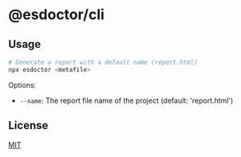 # @esdoctor/cli

## Usage

```bash
# Generate a report with a default name (report.html)
npx esdoctor <metafile>
```

Options:

- `--name`: The report file name of the project (default: 'report.html')

## License

[MIT](./LICENSE)
